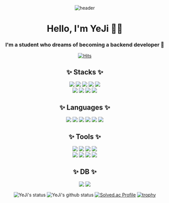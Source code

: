 <div align="center">

![header](https://capsule-render.vercel.app/api?type=waving&color=gradient&height=300&section=header&text=YeJi's%20Profile&fontSize=90)
# Hello, I'm YeJi 👋🏻  
### I'm a student who dreams of becoming a backend developer 🌱
  
[![Hits](https://hits.seeyoufarm.com/api/count/incr/badge.svg?url=https%3A%2F%2Fgithub.com%2FHong-com&count_bg=%23F2A2FD&title_bg=%23D2D2F0&icon=github.svg&icon_color=%23F7ABAB&title=hits&edge_flat=false)](https://hits.seeyoufarm.com)

## ✨ Stacks ✨
<img src="https://img.shields.io/badge/Node.js-339933?style=for-the-badge&logo=Node.js&logoColor=white"> <img src="https://img.shields.io/badge/React-61DAFB?style=for-the-badge&logo=React&logoColor=white"> <img src="https://img.shields.io/badge/HTML-E34F26?style=for-the-badge&logo=HTML5&logoColor=white"> <img src="https://img.shields.io/badge/jQuery-0769AD?style=for-the-badge&logo=jQuery&logoColor=white"> <img src="https://img.shields.io/badge/CSS-1572B6?style=for-the-badge&logo=CSS&logoColor=white">   
<img src="https://img.shields.io/badge/Chart.js-FF6384?style=for-the-badge&logo=Chart.js&logoColor=white"> <img src="https://img.shields.io/badge/Npm-CB3837?style=for-the-badge&logo=Npm&logoColor=white"> <img src="https://img.shields.io/badge/Yarn-2C8EBB?style=for-the-badge&logo=Yarn&logoColor=white"> <img src="https://img.shields.io/badge/Flutter-02569B?style=for-the-badge&logo=Flutter&logoColor=white">
  
## ✨ Languages ✨
<img src="https://img.shields.io/badge/C-A8B9CC?style=for-the-badge&logo=C&logoColor=white"> <img src="https://img.shields.io/badge/C++-00599C?style=for-the-badge&logo=C++&logoColor=white"> <img src="https://img.shields.io/badge/JavaScript-F7DF1E?style=for-the-badge&logo=JavaScript&logoColor=white"> <img src="https://img.shields.io/badge/Java-tomato?style=for-the-badge&logo=Java&logoColor=white"> <img src="https://img.shields.io/badge/Python-3776AB?style=for-the-badge&logo=Python&logoColor=white"> <img src="https://img.shields.io/badge/Dart-0175C2?style=for-the-badge&logo=Dart&logoColor=white">
  
## ✨ Tools ✨
<img src="https://img.shields.io/badge/Figma-F24E1E?style=for-the-badge&logo=Figma&logoColor=white"> <img src="https://img.shields.io/badge/Miro-050038?style=for-the-badge&logo=Miro&logoColor=white"> <img src="https://img.shields.io/badge/Eclipse-2C2255?style=for-the-badge&logo=Eclipse&logoColor=white"> <img src="https://img.shields.io/badge/VSCode-007ACC?style=for-the-badge&logo=VisualStudioCode&logoColor=white">    
<img src="https://img.shields.io/badge/DataGrip-000000?style=for-the-badge&logo=DataGrip&logoColor=white"> <img src="https://img.shields.io/badge/Docker-2496ED?style=for-the-badge&logo=Docker&logoColor=white"> <img src="https://img.shields.io/badge/Notion-000000?style=for-the-badge&logo=Notion&logoColor=white"> <img src="https://img.shields.io/badge/Android%20Studio-3DDC84?style=for-the-badge&logo=AndroidStudio&logoColor=white">
  
## ✨ DB ✨
<img src="https://img.shields.io/badge/MySQL-4479A1?style=for-the-badge&logo=MySQL&logoColor=white"> <img src="https://img.shields.io/badge/Firebase-FFCA28?style=for-the-badge&logo=Firebase&logoColor=white">
  
![YeJi's status](https://github-readme-stats.vercel.app/api?username=YeJi222&theme=)
![YeJi's github status](https://github-readme-stats.vercel.app/api/top-langs/?username=YeJi222&layout=compact&theme=)
[![Solved.ac Profile](http://mazassumnida.wtf/api/v2/generate_badge?boj=ji_222)](https://solved.ac/ji_222/)
[![trophy](https://github-profile-trophy.vercel.app/?username=YeJi222&row=1&column=7)](https://github.com/ryo-ma/github-profile-trophy)



</div>
